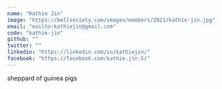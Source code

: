 ```yaml
---
name: "Kathie Jin"
image: "https://bellsociety.com/images/members/2021/kathie-jin.jpg"
email: "mailto:kathiejin@gmail.com"
code: "kathie-jin"
github: ""
twitter: ""
linkedin: "https://linkedin.com/in/kathiejin/"
facebook: "https://facebook.com/kathie.jin.5/"
---
```

sheppard of guinea pigs